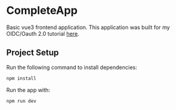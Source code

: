 # CompleteApp

Basic vue3 frontend application. This application was built for my OIDC/Oauth 2.0 tutorial [here](https://chriskingdon.com/2022/04/13/authentication-and-authorization-with-oauth-2-0-and-openid-connect-part-1-basic-authentication/).

## Project Setup
Run the following command to install dependencies:

```sh
npm install
```

Run the app with:
```sh
npm run dev
```

